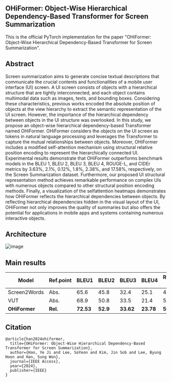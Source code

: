 ## OHiFormer: Object-Wise Hierarchical Dependency-Based Transformer for Screen Summarization 

This is the official PyTorch implementation for the paper "OHiFormer: Object-Wise Hierarchical Dependency-Based Transformer for Screen Summarization".

## Abstract
Screen summarization aims to generate concise textual descriptions that communicate the crucial contents and functionalities of a mobile user interface (UI) screen. A UI screen consists of objects with a hierarchical structure that are tightly interconnected, and each object contains multimodal data such as images, texts, and bounding boxes. Considering these characteristics, previous works encoded the absolute position of objects at the view hierarchy to extract the semantic representation of the UI screen. However, the importance of the hierarchical dependency between objects in the UI structure was overlooked. In this study, we propose an object-wise hierarchical dependency-based Transformer named OHiFormer. OHiFormer considers the objects on the UI screen as tokens in natural language processing and leverages the Transformer to capture the mutual relationships between objects. Moreover, OHiFormer includes a modified self-attention mechanism using structural relative position encoding to represent the hierarchically connected UI. Experimental results demonstrate that OHiFormer outperforms benchmark models in the BLEU 1, BLEU 2, BLEU 3, BLEU 4, ROUGE-L, and CIDEr metrics by 3.63%, 2.1%, 0.12%, 1.8%, 2.38%, and 17.58%, respectively, on the Screen Summarization dataset. Furthermore, our proposed UI structural representation method achieves remarkable performance on complex UIs with numerous objects compared to other structural position encoding methods. Finally, a visualization of the selfattention heatmaps demonstrates how OHiFormer reflects the hierarchical dependencies between objects. By reflecting hierarchical dependencies hidden in the visual layout of the UI, OHiFormer not only improves the quality of summaries but also offers the potential for applications in mobile apps and systems containing numerous interactive objects.

## Architecture
![image](https://github.com/user-attachments/assets/6e99365b-f946-4b54-8ad2-7de4be02647c)

## Main results
| Model         | Ref.point | BLEU1 | BLEU2 | BLEU3 | BLEU4 | ROUGE-L | CIDEr |
|---------------|-----------|-------|-------|-------|-------|---------|-------|
| Screen2Words  | Abs.      | 65.6  | 45.8  | 32.4  | 25.1  | 48.6    | 61.3  |
| VUT           | Abs.      | 68.9  | 50.8  | 33.5  | 21.4  | 54.9    | 65.6  |
| **OHiFormer** | **Rel.**  | **72.53** | **52.9**  | **33.62** | **23.78** | **56.7** | **83.18** |
   
## Citation
```
@article{han2024ohiformer,
  title={OHiFormer: Object-Wise Hierarchical Dependency-Based Transformer for Screen Summarization},
  author={Han, Ye Ji and Lee, SoYeon and Kim, Jin Sob and Lee, Byung Hoon and Han, Sung Won},
  journal={IEEE Access},
  year={2024},
  publisher={IEEE}
}
```
